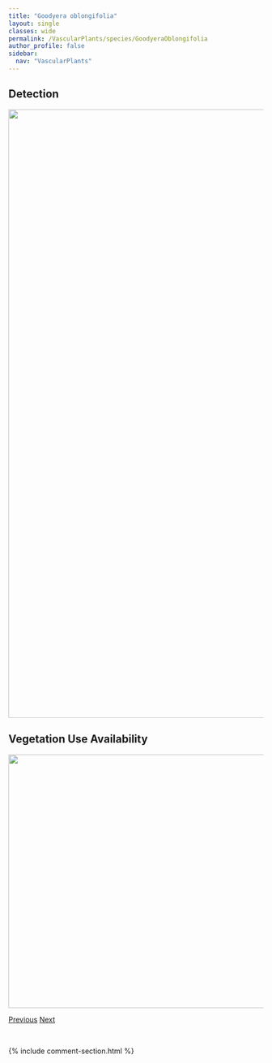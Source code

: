 ```yaml
---
title: "Goodyera oblongifolia"
layout: single
classes: wide
permalink: /VascularPlants/species/GoodyeraOblongifolia
author_profile: false
sidebar:
  nav: "VascularPlants"
---
```


<h2>Detection</h2>

<a href="https://drive.google.com/uc?export=view&id=1JM36b_oMrmr6tNOKBdJgcxaYC-vde972">
<img src="https://drive.google.com/uc?export=view&id=1JM36b_oMrmr6tNOKBdJgcxaYC-vde972" height = "1200" width = "800">
</a>


<h2>Vegetation Use Availability</h2>

<a href="https://drive.google.com/uc?export=view&id=1ghYTJHJqs0IfmUUjhFvJwiLWUmGLIwoR">
<img src="https://drive.google.com/uc?export=view&id=1ghYTJHJqs0IfmUUjhFvJwiLWUmGLIwoR" height = "500" width = "1000">
</a>


<a href="/DevelopmentWebsite/VascularPlants/species/GnaphaliumUliginosum" class="pagination--pager" title="Gnaphalium uliginosum">Previous</a> <a href="/DevelopmentWebsite/VascularPlants/species/GoodyeraRepens" class="pagination--pager" title="Goodyera repens">Next</a>

<p>&nbsp;</p>

{% include comment-section.html %}
